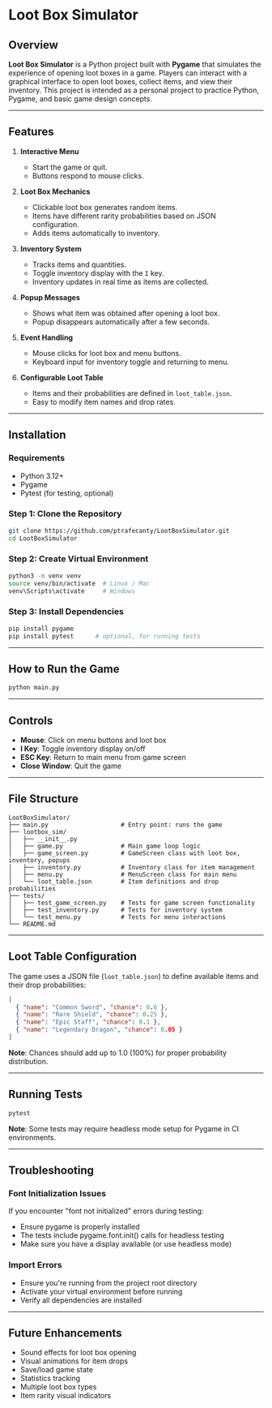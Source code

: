 # Loot Box Simulator

## Overview

**Loot Box Simulator** is a Python project built with **Pygame** that simulates the experience of opening loot boxes in a game. Players can interact with a graphical interface to open loot boxes, collect items, and view their inventory. This project is intended as a personal project to practice Python, Pygame, and basic game design concepts.

---

## Features

1. **Interactive Menu**
   - Start the game or quit.
   - Buttons respond to mouse clicks.

2. **Loot Box Mechanics**
   - Clickable loot box generates random items.
   - Items have different rarity probabilities based on JSON configuration.
   - Adds items automatically to inventory.

3. **Inventory System**
   - Tracks items and quantities.
   - Toggle inventory display with the `I` key.
   - Inventory updates in real time as items are collected.

4. **Popup Messages**
   - Shows what item was obtained after opening a loot box.
   - Popup disappears automatically after a few seconds.

5. **Event Handling**
   - Mouse clicks for loot box and menu buttons.
   - Keyboard input for inventory toggle and returning to menu.

6. **Configurable Loot Table**
   - Items and their probabilities are defined in `loot_table.json`.
   - Easy to modify item names and drop rates.

---

## Installation

### Requirements

- Python 3.12+
- Pygame
- Pytest (for testing, optional)

### Step 1: Clone the Repository

```bash
git clone https://github.com/ptrafecanty/LootBoxSimulator.git
cd LootBoxSimulator
```

### Step 2: Create Virtual Environment

```bash
python3 -m venv venv
source venv/bin/activate  # Linux / Mac
venv\Scripts\activate     # Windows
```

### Step 3: Install Dependencies

```bash
pip install pygame
pip install pytest      # optional, for running tests
```

---

## How to Run the Game

```bash
python main.py
```

---

## Controls

- **Mouse**: Click on menu buttons and loot box
- **I Key**: Toggle inventory display on/off
- **ESC Key**: Return to main menu from game screen
- **Close Window**: Quit the game

---

## File Structure

```
LootBoxSimulator/
├── main.py                    # Entry point: runs the game
├── lootbox_sim/
│   ├── __init__.py
│   ├── game.py                # Main game loop logic
│   ├── game_screen.py         # GameScreen class with loot box, inventory, popups
│   ├── inventory.py           # Inventory class for item management
│   ├── menu.py                # MenuScreen class for main menu
│   └── loot_table.json        # Item definitions and drop probabilities
├── tests/
│   ├── test_game_screen.py    # Tests for game screen functionality
│   ├── test_inventory.py      # Tests for inventory system
│   └── test_menu.py           # Tests for menu interactions
└── README.md
```

---

## Loot Table Configuration

The game uses a JSON file (`loot_table.json`) to define available items and their drop probabilities:

```json
[
  { "name": "Common Sword", "chance": 0.6 },
  { "name": "Rare Shield", "chance": 0.25 },
  { "name": "Epic Staff", "chance": 0.1 },
  { "name": "Legendary Dragon", "chance": 0.05 }
]
```

**Note**: Chances should add up to 1.0 (100%) for proper probability distribution.

---

## Running Tests

```bash
pytest
```

**Note**: Some tests may require headless mode setup for Pygame in CI environments.

---

## Troubleshooting

### Font Initialization Issues
If you encounter "font not initialized" errors during testing:
- Ensure pygame is properly installed
- The tests include pygame.font.init() calls for headless testing
- Make sure you have a display available (or use headless mode)

### Import Errors
- Ensure you're running from the project root directory
- Activate your virtual environment before running
- Verify all dependencies are installed

---

## Future Enhancements

- Sound effects for loot box opening
- Visual animations for item drops
- Save/load game state
- Statistics tracking
- Multiple loot box types
- Item rarity visual indicators
